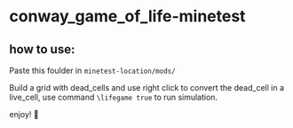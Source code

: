 # conway_game_of_life-minetest

## how to use:
Paste this foulder in `minetest-location/mods/`

Build a grid with dead_cells and use right click to convert the dead_cell in a live_cell, use command `\lifegame true` to run simulation.

enjoy! :fox_face:
